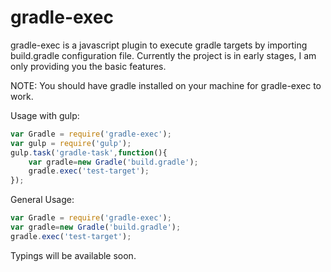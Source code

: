 # gradle-exec

gradle-exec is a javascript plugin to execute gradle targets by importing build.gradle configuration file. Currently the project is in early stages, I am only providing you the basic features.

NOTE: You should have gradle installed on your machine for gradle-exec to work.

Usage with gulp:
```javascript
var Gradle = require('gradle-exec');
var gulp = require('gulp');
gulp.task('gradle-task',function(){
    var gradle=new Gradle('build.gradle');
    gradle.exec('test-target');
});
```
General Usage:
```javascript
var Gradle = require('gradle-exec');
var gradle=new Gradle('build.gradle');
gradle.exec('test-target');
```

Typings will be available soon.
